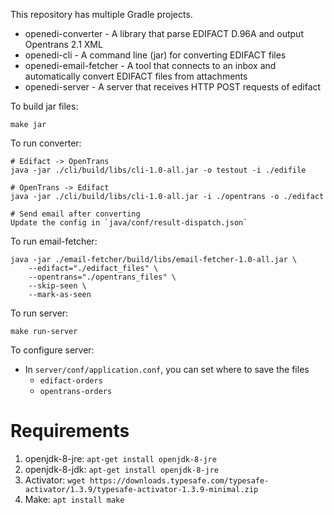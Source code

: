 This repository has multiple Gradle projects.

- openedi-converter - A library that parse EDIFACT D.96A and output Opentrans 2.1 XML
- openedi-cli - A command line (jar) for converting EDIFACT files
- openedi-email-fetcher - A tool that connects to an inbox and automatically convert EDIFACT files from attachments
- openedi-server - A server that receives HTTP POST requests of edifact

To build jar files:

```
make jar
```

To run converter:

```
# Edifact -> OpenTrans
java -jar ./cli/build/libs/cli-1.0-all.jar -o testout -i ./edifile

# OpenTrans -> Edifact
java -jar ./cli/build/libs/cli-1.0-all.jar -i ./opentrans -o ./edifact

# Send email after converting
Update the config in `java/conf/result-dispatch.json`
```

To run email-fetcher:

```
java -jar ./email-fetcher/build/libs/email-fetcher-1.0-all.jar \
	--edifact="./edifact_files" \
	--opentrans="./opentrans_files" \
	--skip-seen \
	--mark-as-seen
```

To run server:

```
make run-server
```

To configure server:
- In `server/conf/application.conf`, you can set where to save the files
  - `edifact-orders`
  - `opentrans-orders`
  
# Requirements
1. openjdk-8-jre: `apt-get install openjdk-8-jre`
2. openjdk-8-jdk: `apt-get install openjdk-8-jre`
3. Activator: `wget https://downloads.typesafe.com/typesafe-activator/1.3.9/typesafe-activator-1.3.9-minimal.zip`
4. Make: `apt install make`

